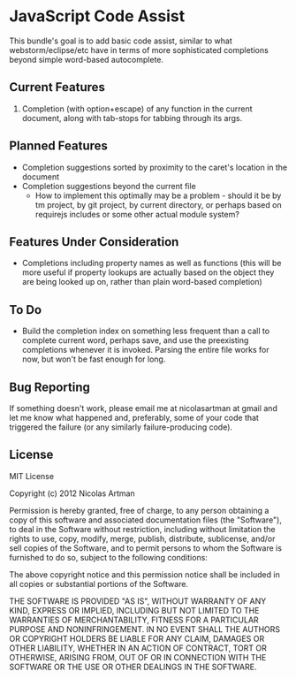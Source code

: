 JavaScript Code Assist
======================

This bundle's goal is to add basic code assist, similar to what webstorm/eclipse/etc have in terms of more sophisticated completions beyond simple word-based autocomplete.

Current Features
----------------

1. Completion (with option+escape) of any function in the current document, along with tab-stops for tabbing through its args.


Planned Features
----------------

* Completion suggestions sorted by proximity to the caret's location in the document
* Completion suggestions beyond the current file
  * How to implement this optimally may be a problem - should it be by tm project, by git project, by current directory, or perhaps based on requirejs includes or some other actual module system?
 

Features Under Consideration
----------------------------

* Completions including property names as well as functions (this will be more useful if property lookups are actually based on the object they are being looked up on, rather than plain word-based completion)


To Do
-----

* Build the completion index on something less frequent than a call to complete current word, perhaps save, and use the preexisting completions whenever it is invoked. Parsing the entire file works for now, but won't be fast enough for long.

Bug Reporting
-------------

If something doesn't work, please email me at nicolasartman at gmail and let me know what happened and, preferably, some of your code that triggered the failure (or any similarly failure-producing code).

License
-------

MIT License

Copyright (c) 2012 Nicolas Artman

Permission is hereby granted, free of charge, to any person obtaining a copy of this software and associated documentation files (the "Software"), to deal in the Software without restriction, including without limitation the rights to use, copy, modify, merge, publish, distribute, sublicense, and/or sell copies of the Software, and to permit persons to whom the Software is furnished to do so, subject to the following conditions:

The above copyright notice and this permission notice shall be included in all copies or substantial portions of the Software.

THE SOFTWARE IS PROVIDED "AS IS", WITHOUT WARRANTY OF ANY KIND, EXPRESS OR IMPLIED, INCLUDING BUT NOT LIMITED TO THE WARRANTIES OF MERCHANTABILITY, FITNESS FOR A PARTICULAR PURPOSE AND NONINFRINGEMENT. IN NO EVENT SHALL THE AUTHORS OR COPYRIGHT HOLDERS BE LIABLE FOR ANY CLAIM, DAMAGES OR OTHER LIABILITY, WHETHER IN AN ACTION OF CONTRACT, TORT OR OTHERWISE, ARISING FROM, OUT OF OR IN CONNECTION WITH THE SOFTWARE OR THE USE OR OTHER DEALINGS IN THE SOFTWARE.